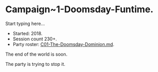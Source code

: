 # Campaign~1-Doomsday-Funtime.

Start typing here...

- Started: 2018.
- Session count 230+.
- Party roster: [C01-The-Doomsday-Dominion.md](C01-The-Doomsday-Dominion.md).

The end of the world is soon. 

The party is trying to stop it.
